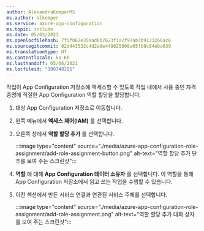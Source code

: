 ```yaml
---
author: AlexandraKemperMS
ms.author: alkemper
ms.service: azure-app-configuration
ms.topic: include
ms.date: 05/03/2021
ms.openlocfilehash: 7f5f062e35aad6b7623f1a2f97ab3b9133266ac6
ms.sourcegitcommit: 02d443532c4d2e9e449025908a05fb9c84eba039
ms.translationtype: HT
ms.contentlocale: ko-KR
ms.lasthandoff: 05/06/2021
ms.locfileid: "108748285"
---
```

작업이 App Configuration 저장소에 액세스할 수 있도록 작업 내에서 사용 중인 자격 증명에 적절한 App Configuration 역할 할당을 할당합니다.

1. 대상 App Configuration 저장소로 이동합니다. 
1. 왼쪽 메뉴에서 **액세스 제어(IAM)** 를 선택합니다.
1. 오른쪽 창에서 **역할 할당 추가** 를 선택합니다.
    
    :::image type="content" source="./media/azure-app-configuration-role-assignment/add-role-assignment-button.png" alt-text="역할 할당 추가 단추를 보여 주는 스크린샷":::

1. **역할** 에 대해 **App Configuration 데이터 소유자** 를 선택합니다. 이 역할을 통해 App Configuration 저장소에서 읽고 쓰는 작업을 수행할 수 있습니다. 
1. 이전 섹션에서 만든 서비스 연결과 연관된 서비스 주체를 선택합니다.

    :::image type="content" source="./media/azure-app-configuration-role-assignment/add-role-assignment.png" alt-text="역할 할당 추가 대화 상자를 보여 주는 스크린샷":::
